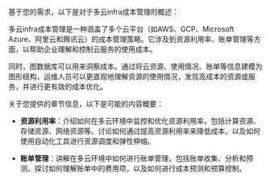 
基于您的需求，以下是对于多云infra成本管理的概述：

多云infra成本管理是一种涵盖了多个云平台（如AWS、GCP、Microsoft Azure、阿里云和腾讯云）的成本管理策略。它涉及到资源利用率、账单管理等方面，以帮助企业理解和控制云服务的使用成本。

同时，图数据库可以用来洞察成本。通过将云资源、使用情况、账单等信息建模为图形结构，运维人员可以更直观地理解资源的使用情况，发现高成本的资源或服务，并进行更有效的成本优化。

关于您提供的章节信息，以下是可能的内容概要：

- **资源利用率**：介绍如何在多云环境中监控和优化资源利用率，包括计算资源、存储资源、网络资源等。讨论如何通过提高资源利用率来降低成本，以及如何使用自动化工具进行资源调度和弹性伸缩。

- **账单管理**：讲解在多云环境中如何进行账单管理，包括账单收集、分析和预测。探讨如何理解账单中的费用项，以及如何进行成本预测和预算控制。
